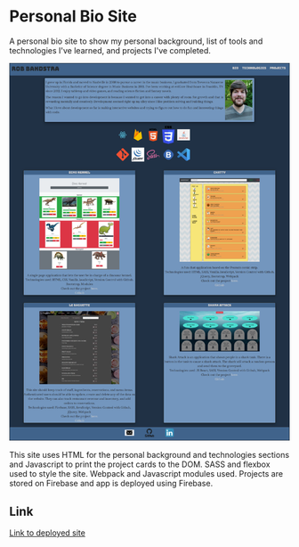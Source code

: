 # Personal Bio Site

A personal bio site to show my personal background, list of tools and technologies I've learned, and projects I've completed.

![Image](./src/assets/images/updated-screenshot.png)

This site uses HTML for the personal background and technologies sections and Javascript to print the project cards to the DOM. SASS and flexbox used to style the site. Webpack and Javascript modules used. Projects are stored on Firebase and app is deployed using Firebase.

## Link
[Link to deployed site](https://bio-site-1c584.web.app "Rob's Bio Page")
